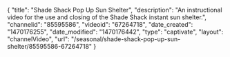 {
    "title": "Shade Shack Pop Up Sun Shelter",
    "description": "An instructional video for the use and closing of the Shade Shack instant sun shelter.",
    "channelid": "85595586",
    "videoid": "67264718",
    "date_created": "1470176255",
    "date_modified": "1470176442",
    "type": "captivate",
    "layout": "channelVideo",
    "url": "\/seasonal\/shade-shack-pop-up-sun-shelter\/85595586-67264718"
}